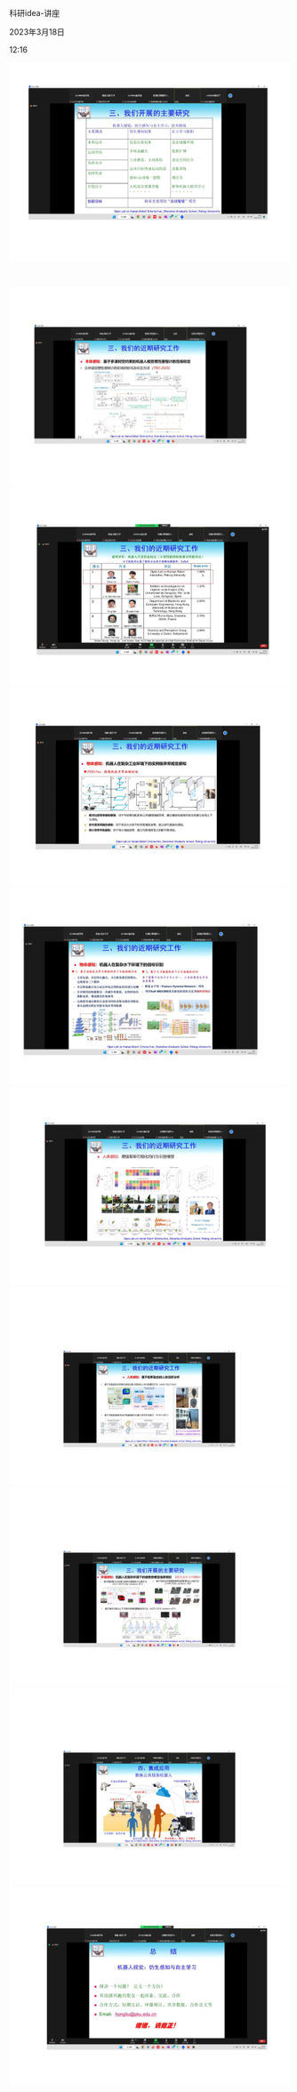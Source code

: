 科研idea-讲座

2023年3月18日

12:16

![](../../assets/001_科研idea-讲座_000.png)

 

![](../../assets/001_科研idea-讲座_001.png)![](../../assets/001_科研idea-讲座_002.png)![](../../assets/001_科研idea-讲座_003.png)![](../../assets/001_科研idea-讲座_004.png)![](../../assets/001_科研idea-讲座_005.png)![](../../assets/001_科研idea-讲座_006.png)![](../../assets/001_科研idea-讲座_007.png)![](../../assets/001_科研idea-讲座_008.png)![](../../assets/001_科研idea-讲座_009.png)
